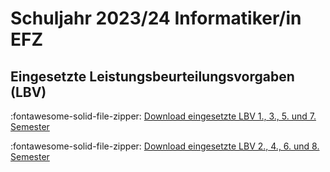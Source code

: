 # Schuljahr 2023/24 Informatiker/in EFZ

## Eingesetzte Leistungsbeurteilungsvorgaben (LBV)

:fontawesome-solid-file-zipper: [Download eingesetzte LBV 1., 3., 5. und 7. Semester](downloads/LBV-2022-23-1.zip)

:fontawesome-solid-file-zipper: [Download eingesetzte LBV 2., 4., 6. und 8. Semester](downloads/LBV-2022-23-2.zip)